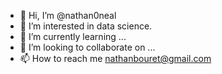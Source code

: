 - 👋 Hi, I’m @nathan0neal
- 👀 I’m interested in data science.
- 🌱 I’m currently learning ...
- 💞️ I’m looking to collaborate on ...
- 📫 How to reach me nathanbouret@gmail.com

<!---
nathan0neal/nathan0neal is a ✨ special ✨ repository because its `README.md` (this file) appears on your GitHub profile.
You can click the Preview link to take a look at your changes.
--->
